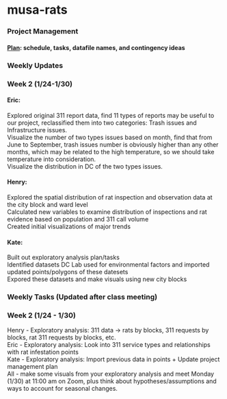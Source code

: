 # musa-rats

### Project Management
#### [Plan](https://docs.google.com/spreadsheets/d/1nGroyO_JdxYuPIOrizUDo5iwkxVdH8Emu9CW2ZeOraM/edit?usp=sharing): schedule, tasks, datafile names, and contingency ideas 

### Weekly Updates 
### Week 2 (1/24-1/30)
#### Eric: 
Explored original 311 report data, find 11 types of reports may be useful to our project, reclassified them into two categories: Trash issues and Infrastructure issues.<br>
Visualize the number of two types issues based on month, find that from June to September, trash issues number is obviously higher than any other months, which may be related to the high temperature, so we should take temperature into consideration.<br>
Visualize the distribution in DC of the two types issues.<br>



#### Henry:
Explored the spatial distribution of rat inspection and observation data at the city block and ward level<br>
Calculated new variables to examine distribution of inspections and rat evidence based on population and 311 call volume <br>
Created initial visualizations of major trends<br>

#### Kate: 
Built out exploratory analysis plan/tasks <br>
Identified datasets DC Lab used for environmental factors and imported updated points/polygons of these datesets <br>
Expored these datasets and make visuals using new city blocks

### Weekly Tasks (Updated after class meeting)
### Week 2 (1/24 - 1/30) 
Henry - Exploratory analysis: 311 data -> rats by blocks, 311 requests by blocks, rat 311 requests by blocks, etc. <br>
Eric - Exploratory analysis: Look into 311 service types and relationships with rat infestation points  <br>
Kate - Exploratory analysis: Import previous data in points + Update project management plan <br>
All - make some visuals from your exploratory analysis and meet Monday (1/30) at 11:00 am on Zoom, plus think about hypotheses/assumptions and ways to account for seasonal changes. 
